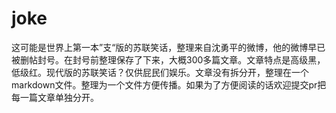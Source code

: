 # joke

这可能是世界上第一本”支“版的苏联笑话，整理来自沈勇平的微博，他的微博早已被删帖封号。在封号前整理保存了下来，大概300多篇文章。文章特点是高级黑，低级红。现代版的苏联笑话？仅供屁民们娱乐。文章没有拆分开，整理在一个markdown文件。整理为一个文件方便传播。如果为了方便阅读的话欢迎提交pr把每一篇文章单独分开。
